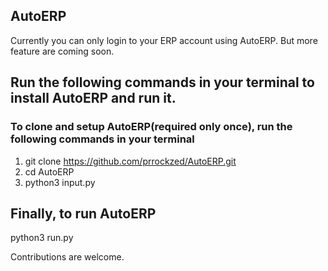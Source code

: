 ## AutoERP

Currently you can only login to your ERP account using AutoERP.
But more feature are coming soon.

## Run the following commands in your terminal to install AutoERP and run it.
### To clone and setup AutoERP(required only once), run the following commands in your terminal
1. git clone https://github.com/prrockzed/AutoERP.git
2. cd AutoERP
3. python3 input.py

## Finally, to run AutoERP
python3 run.py

Contributions are welcome.
